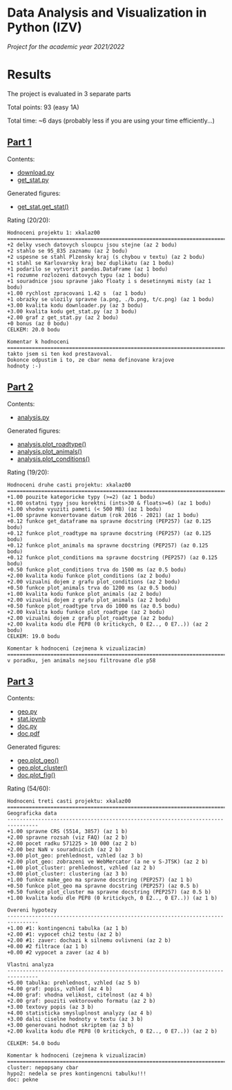 # Data Analysis and Visualization in Python (IZV)

*Project for the academic year 2021/2022*

# Results

The project is evaluated in 3 separate parts

Total points: 93 (easy 1A)

Total time: ~6 days (probably less if you are using your time efficiently...)

## [Part 1](/zadani1.pdf)

Contents:

- [download.py](/download.py)
- [get_stat.py](/get_stat.py)

Generated figures:

- [get_stat.get_stat()](/fig/01/get_stat.pdf)

Rating (20/20):

```
Hodnoceni projektu 1: xkalaz00
================================================================================
+2 delky vsech datovych sloupcu jsou stejne (az 2 bodu)
+2 stahlo se 95_835 zaznamu (az 2 bodu)
+2 uspesne se stahl Plzensky kraj (s chybou v textu) (az 2 bodu)
+1 stahl se Karlovarsky kraj bez duplikatu (az 1 bodu)
+1 podarilo se vytvorit pandas.DataFrame (az 1 bodu)
+1 rozumne rozlozeni datovych typu (az 1 bodu)
+1 souradnice jsou spravne jako floaty i s desetinnymi misty (az 1 bodu)
+1.00 rychlost zpracovani 1.42 s  (az 1 bodu)
+1 obrazky se ulozily spravne (a.png, ./b.png, t/c.png) (az 1 bodu)
+3.00 kvalita kodu downloader.py (az 3 bodu)
+3.00 kvalita kodu get_stat.py (az 3 bodu)
+2.00 graf z get_stat.py (az 2 bodu)
+0 bonus (az 0 bodu)
CELKEM: 20.0 bodu

Komentar k hodnoceni
================================================================================
takto jsem si ten kod prestavoval.
Dokonce odpustim i to, ze cbar nema definovane krajove
hodnoty :-)
```

## [Part 2](/zadani2.pdf)

Contents:

- [analysis.py](/analysis.py)

Generated figures:

- [analysis.plot_roadtype()](/fig/02/01_roadtype.pdf)
- [analysis.plot_animals()](/fig/02/02_animals.pdf)
- [analysis.plot_conditions()](/fig/02/03_conditions.pdf)

Rating (19/20):

```
Hodnoceni druhe casti projektu: xkalaz00
================================================================================
+1.00 pouzite kategoricke typy (>=2) (az 1 bodu)
+1.00 ostatni typy jsou korektni (ints>30 & floats>=6) (az 1 bodu)
+1.00 vhodne vyuziti pameti (< 500 MB) (az 1 bodu)
+1.00 spravne konvertovane datum (rok 2016 - 2021) (az 1 bodu)
+0.12 funkce get_dataframe ma spravne docstring (PEP257) (az 0.125 bodu)
+0.12 funkce plot_roadtype ma spravne docstring (PEP257) (az 0.125 bodu)
+0.12 funkce plot_animals ma spravne docstring (PEP257) (az 0.125 bodu)
+0.12 funkce plot_conditions ma spravne docstring (PEP257) (az 0.125 bodu)
+0.50 funkce plot_conditions trva do 1500 ms (az 0.5 bodu)
+2.00 kvalita kodu funkce plot_conditions (az 2 bodu)
+2.00 vizualni dojem z grafu plot_conditions (az 2 bodu)
+0.50 funkce plot_animals trva do 1200 ms (az 0.5 bodu)
+1.00 kvalita kodu funkce plot_animals (az 2 bodu)
+2.00 vizualni dojem z grafu plot_animals (az 2 bodu)
+0.50 funkce plot_roadtype trva do 1000 ms (az 0.5 bodu)
+2.00 kvalita kodu funkce plot_roadtype (az 2 bodu)
+2.00 vizualni dojem z grafu plot_roadtype (az 2 bodu)
+2.00 kvalita kodu dle PEP8 (0 kritickych, 0 E2.., 0 E7..)) (az 2 bodu)
CELKEM: 19.0 bodu

Komentar k hodnoceni (zejmena k vizualizacim)
================================================================================
v poradku, jen animals nejsou filtrovane dle p58
```

## [Part 3](/nehody-zadani.pdf)

Contents:

- [geo.py](/geo.py)
- [stat.ipynb](/stat.ipynb)
- [doc.py](/doc.py)
- [doc.pdf](/doc.pdf)

Generated figures:

- [geo.plot_geo()](/fig/03/geo1.png)
- [geo.plot_cluster()](/fig/03/geo2.png)
- [doc.plot_fig()](/fig/03/fig.pdf)

Rating (54/60):

```
Hodnoceni treti casti projektu: xkalaz00
================================================================================
Geograficka data
--------------------------------------------------------------------------------
+1.00 spravne CRS (5514, 3857) (az 1 b)
+2.00 spravne rozsah (viz FAQ) (az 2 b)
+2.00 pocet radku 571225 > 10 000 (az 2 b)
+2.00 bez NaN v souradnicich (az 2 b)
+3.00 plot_geo: prehlednost, vzhled (az 3 b)
+2.00 plot_geo: zobrazeni ve WebMercator (a ne v S-JTSK) (az 2 b)
+1.00 plot_cluster: prehlednost, vzhled (az 2 b)
+3.00 plot_cluster: clustering (az 3 b)
+1.00 funkce make_geo ma spravne docstring (PEP257) (az 1 b)
+0.50 funkce plot_geo ma spravne docstring (PEP257) (az 0.5 b)
+0.50 funkce plot_cluster ma spravne docstring (PEP257) (az 0.5 b)
+1.00 kvalita kodu dle PEP8 (0 kritickych, 0 E2.., 0 E7..)) (az 1 b)

Overeni hypotezy
--------------------------------------------------------------------------------
+1.00 #1: kontingencni tabulka (az 1 b)
+2.00 #1: vypocet chi2 testu (az 2 b)
+2.00 #1: zaver: dochazi k silnemu ovlivneni (az 2 b)
+0.00 #2 filtrace (az 1 b)
+0.00 #2 vypocet a zaver (az 4 b)

Vlastni analyza
--------------------------------------------------------------------------------
+5.00 tabulka: prehlednost, vzhled (az 5 b)
+4.00 graf: popis, vzhled (az 4 b)
+4.00 graf: vhodna velikost, citelnost (az 4 b)
+2.00 graf: pouziti vektoroveho formatu (az 2 b)
+3.00 textovy popis (az 3 b)
+4.00 statisticka smysluplnost analyzy (az 4 b)
+3.00 dalsi ciselne hodnoty v textu (az 3 b)
+3.00 generovani hodnot skriptem (az 3 b)
+2.00 kvalita kodu dle PEP8 (0 kritickych, 0 E2.., 0 E7..)) (az 2 b)

CELKEM: 54.0 bodu

Komentar k hodnoceni (zejmena k vizualizacim)
================================================================================
cluster: nepopsany cbar
hypo2: nedela se pres kontingencni tabulku!!!
doc: pekne
```
